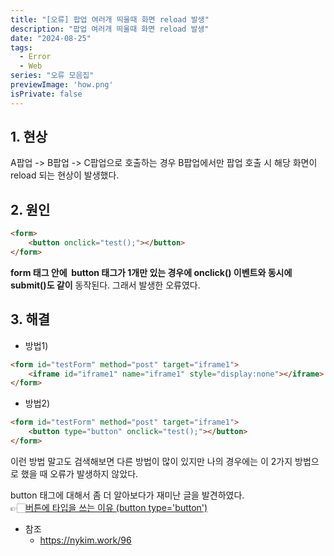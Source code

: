 ```yaml
---
title: "[오류] 팝업 여러개 띄울때 화면 reload 발생"
description: "팝업 여러개 띄울때 화면 reload 발생"
date: "2024-08-25"
tags:
  - Error
  - Web
series: "오류 모음집"
previewImage: 'how.png'
isPrivate: false
---
```


## 1. 현상 
A팝업 -> B팝업 -> C팝업으로 호출하는 경우 B팝업에서만 팝업 호출 시 해당 화면이 reload 되는 현상이 발생했다.

## 2. 원인
```html
<form>
    <button onclick="test();"></button>
</form>
```
**form 태그 안에  button 태그가 1개만 있는 경우에 onclick() 이벤트와 동시에 submit()도 같이** 동작된다. 그래서 발생한 오류였다.

## 3. 해결
+ 방법1)
```html
<form id="testForm" method="post" target="iframe1">
    <iframe id="iframe1" name="iframe1" style="display:none"></iframe>
</form>
```
+ 방법2)
```html
<form id="testForm" method="post" target="iframe1">
    <button type="button" onclick="test();"></button>
</form>
```
이런 방법 말고도 검색해보면 다른 방법이 많이 있지만 나의 경우에는 이 2가지 방법으로 했을 때 오류가 발생하지 않았다.   

button 태그에 대해서 좀 더 알아보다가 재미난 글을 발견하였다.   
👉🏻[버튼에 타입을 쓰는 이유 (button type='button')](https://nykim.work/96 "버튼에 타입을 쓰는 이유 (button type='button')")

+ 참조
    + https://nykim.work/96
